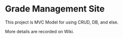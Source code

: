 # Grade Management Site

This project is MVC Model for using CRUD, DB, and else.

More details are recorded on Wiki.
